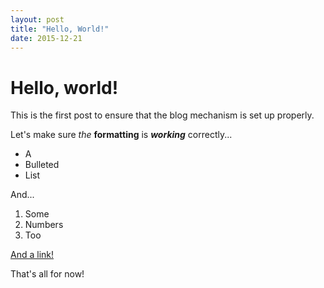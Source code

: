 ```yaml
---
layout: post
title: "Hello, World!"
date: 2015-12-21
---
```

# Hello, world!

This is the first post to ensure that the blog mechanism is set up properly.

Let's make sure *the* **formatting** is ***working*** correctly...

* A
* Bulleted
* List

And...

1. Some
2. Numbers
3. Too

[And a link!](http://google.com/)

That's all for now!
